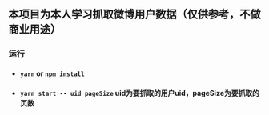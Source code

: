 ## 本项目为本人学习抓取微博用户数据（仅供参考，不做商业用途）

### 运行


- #### `yarn` or `npm install`

- #### `yarn start -- uid pageSize`  uid为要抓取的用户uid，pageSize为要抓取的页数
